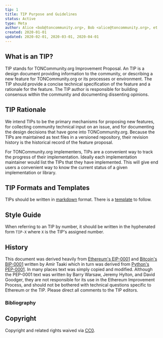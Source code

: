 ```yaml
---
tip: 1
title: TIP Purpose and Guidelines
status: Active
type: Meta
author: Alice <bob@toncommunity.org>, Bob <alice@toncommunity.org>, et al.
created: 2020-01-01
updated: 2020-02-01, 2020-03-01, 2020-04-01
---
```


## What is an TIP?

TIP stands for TONCommunity.org Improvement Proposal. An TIP is a design document providing information to the community, or describing a new feature for TONCommunity.org or its processes or environment. The TIP should provide a concise technical specification of the feature and a rationale for the feature. The TIP author is responsible for building consensus within the community and documenting dissenting opinions.

## TIP Rationale

We intend TIPs to be the primary mechanisms for proposing new features, for collecting community technical input on an issue, and for documenting the design decisions that have gone into TONCommunity.org. Because the TIPs are maintained as text files in a versioned repository, their revision history is the historical record of the feature proposal.

For TONCommunity.org implementers, TIPs are a convenient way to track the progress of their implementation. Ideally each implementation maintainer would list the TIPs that they have implemented. This will give end users a convenient way to know the current status of a given implementation or library.

## TIP Formats and Templates

TIPs should be written in [markdown] format. There is a [template](https://github.com/TONCommunity/ton-TIPs/blob/master/tip-template.md) to follow.

## Style Guide

When referring to an TIP by number, it should be written in the hyphenated form `TIP-X` where `X` is the TIP's assigned number.

## History

This document was derived heavily from [Ethereum's EIP-0001]  and [Bitcoin's BIP-0001] written by Amir Taaki which in turn was derived from [Python's PEP-0001]. In many places text was simply copied and modified. Although the PEP-0001 text was written by Barry Warsaw, Jeremy Hylton, and David Goodger, they are not responsible for its use in the Ethereum Improvement Process, and should not be bothered with technical questions specific to Ethereum or the TIP. Please direct all comments to the TIP editors.

### Bibliography

[one of the Ethereum Gitter chat rooms]: https://gitter.im/ethereum/
[pull request]: https://github.com/ethereum/EIPs/pulls
[formal specification]: https://github.com/ethereum/yellowpaper
[the Issues section of this repository]: https://github.com/ethereum/EIPs/issues
[markdown]: https://github.com/adam-p/markdown-here/wiki/Markdown-Cheatsheet
[Bitcoin's BIP-0001]: https://github.com/bitcoin/bips
[Ethereum's EIP-0001]: https://github.com/Ethereum/eips
[Python's PEP-0001]: https://www.python.org/dev/peps/

## Copyright

Copyright and related rights waived via [CC0](https://creativecommons.org/publicdomain/zero/1.0/).